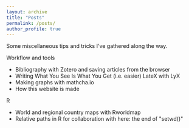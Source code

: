 ```yaml
---
layout: archive
title: "Posts"
permalink: /posts/
author_profile: true
---
```


Some miscellaneous tips and tricks I've gathered along the way. 

Workflow and tools 
* Bibliography with Zotero and saving articles from the browser
* Writing What You See Is What You Get (i.e. easier) LateX with LyX
* Making graphs with mathcha.io 
* How this website is made 

R 
* World and regional country maps with Rworldmap
* Relative paths in R for collaboration with here: the end of "setwd()"



